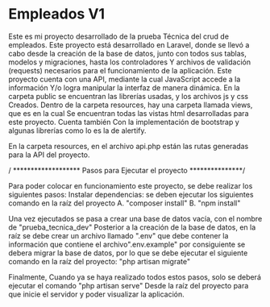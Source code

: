 # Empleados V1
Este es mi proyecto desarrollado de la prueba
Técnica del crud de empleados.
Este proyecto está desarrollado en Laravel, donde se llevó a cabo desde la creación
de la base de datos, junto con todos sus tablas, modelos y migraciones, hasta los controladores
Y archivos de validación (requests) necesarios para el funcionamiento de la aplicación.
Este proyecto cuenta con una API, mediante la cual JavaScript accede a la información
Y/o logra manipular la interfaz de manera dinámica.
En la carpeta public se encuentran las librerías usadas, y los archivos js y css
Creados.
Dentro de la carpeta resources, hay una carpeta llamada views, que es en la cual
Se encuentran todas las vistas html desarrolladas para este proyecto. Cuenta también
Con la implementación de bootstrap y algunas librerías como lo es la de alertify.

En la carpeta resources, en el archivo api.php están las rutas generadas para la API del proyecto.


/ ******************* Pasos para Ejecutar el proyecto ***************/

Para poder colocar en funcionamiento este proyecto, se debe realizar los siguientes
pasos:
Instalar dependencias: se deben ejecutar los siguientes comando en la raíz del proyecto
        A. "composer install"
        B. "npm install"

Una vez ejecutados se pasa a crear una base de datos vacía, con el nombre de "prueba_tecnica_dev"
Posterior a la creación de la base de datos, en la raíz se debe crear un archivo llamado ".env"
que debe contener la información que contiene el archivo".env.example"
por consiguiente se debera migrar la base de datos, por lo que se debe ejecutar el siguiente comando
en la raíz del proyecto:
"php artisan migrate"

Finalmente, Cuando ya se haya realizado todos estos pasos, solo se deberá ejecutar el comando "php artisan serve"
Desde la raíz del proyecto para que inicie el servidor y poder visualizar la aplicación.
